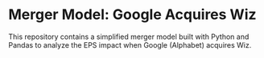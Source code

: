 # Merger Model: Google Acquires Wiz

This repository contains a simplified merger model built with Python and Pandas to analyze the EPS impact when Google (Alphabet) acquires Wiz.
